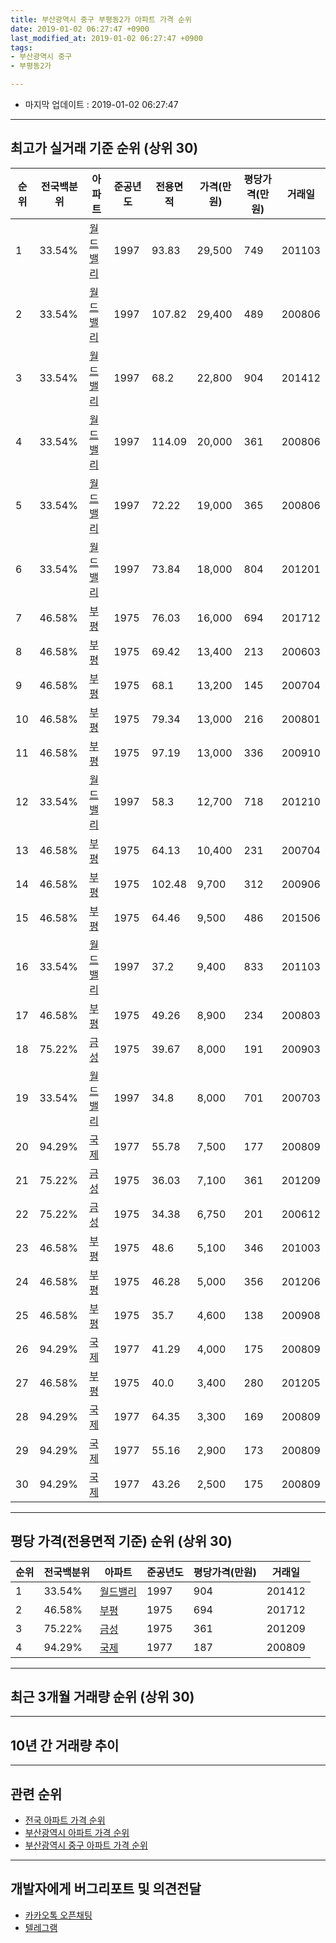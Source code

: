 ```yaml
---
title: 부산광역시 중구 부평동2가 아파트 가격 순위
date: 2019-01-02 06:27:47 +0900
last_modified_at: 2019-01-02 06:27:47 +0900
tags:
- 부산광역시 중구
- 부평동2가

---
```


* 마지막 업데이트 : 2019-01-02 06:27:47

---

## 최고가 실거래 기준 순위 (상위 30)


|순위|전국백분위|아파트|준공년도|전용면적|가격(만원)|평당가격(만원)|거래일|
|---|---|---|---|---|---|---|---|
|1|33.54%|[월드밸리](https://search.naver.com/search.naver?query=%EB%B6%80%EC%82%B0%EA%B4%91%EC%97%AD%EC%8B%9C+%EC%A4%91%EA%B5%AC+%EB%B6%80%ED%8F%89%EB%8F%992%EA%B0%80+%EC%9B%94%EB%93%9C%EB%B0%B8%EB%A6%AC)|1997|93.83|29,500|749|201103|
|2|33.54%|[월드밸리](https://search.naver.com/search.naver?query=%EB%B6%80%EC%82%B0%EA%B4%91%EC%97%AD%EC%8B%9C+%EC%A4%91%EA%B5%AC+%EB%B6%80%ED%8F%89%EB%8F%992%EA%B0%80+%EC%9B%94%EB%93%9C%EB%B0%B8%EB%A6%AC)|1997|107.82|29,400|489|200806|
|3|33.54%|[월드밸리](https://search.naver.com/search.naver?query=%EB%B6%80%EC%82%B0%EA%B4%91%EC%97%AD%EC%8B%9C+%EC%A4%91%EA%B5%AC+%EB%B6%80%ED%8F%89%EB%8F%992%EA%B0%80+%EC%9B%94%EB%93%9C%EB%B0%B8%EB%A6%AC)|1997|68.2|22,800|904|201412|
|4|33.54%|[월드밸리](https://search.naver.com/search.naver?query=%EB%B6%80%EC%82%B0%EA%B4%91%EC%97%AD%EC%8B%9C+%EC%A4%91%EA%B5%AC+%EB%B6%80%ED%8F%89%EB%8F%992%EA%B0%80+%EC%9B%94%EB%93%9C%EB%B0%B8%EB%A6%AC)|1997|114.09|20,000|361|200806|
|5|33.54%|[월드밸리](https://search.naver.com/search.naver?query=%EB%B6%80%EC%82%B0%EA%B4%91%EC%97%AD%EC%8B%9C+%EC%A4%91%EA%B5%AC+%EB%B6%80%ED%8F%89%EB%8F%992%EA%B0%80+%EC%9B%94%EB%93%9C%EB%B0%B8%EB%A6%AC)|1997|72.22|19,000|365|200806|
|6|33.54%|[월드밸리](https://search.naver.com/search.naver?query=%EB%B6%80%EC%82%B0%EA%B4%91%EC%97%AD%EC%8B%9C+%EC%A4%91%EA%B5%AC+%EB%B6%80%ED%8F%89%EB%8F%992%EA%B0%80+%EC%9B%94%EB%93%9C%EB%B0%B8%EB%A6%AC)|1997|73.84|18,000|804|201201|
|7|46.58%|[부평](https://search.naver.com/search.naver?query=%EB%B6%80%EC%82%B0%EA%B4%91%EC%97%AD%EC%8B%9C+%EC%A4%91%EA%B5%AC+%EB%B6%80%ED%8F%89%EB%8F%992%EA%B0%80+%EB%B6%80%ED%8F%89)|1975|76.03|16,000|694|201712|
|8|46.58%|[부평](https://search.naver.com/search.naver?query=%EB%B6%80%EC%82%B0%EA%B4%91%EC%97%AD%EC%8B%9C+%EC%A4%91%EA%B5%AC+%EB%B6%80%ED%8F%89%EB%8F%992%EA%B0%80+%EB%B6%80%ED%8F%89)|1975|69.42|13,400|213|200603|
|9|46.58%|[부평](https://search.naver.com/search.naver?query=%EB%B6%80%EC%82%B0%EA%B4%91%EC%97%AD%EC%8B%9C+%EC%A4%91%EA%B5%AC+%EB%B6%80%ED%8F%89%EB%8F%992%EA%B0%80+%EB%B6%80%ED%8F%89)|1975|68.1|13,200|145|200704|
|10|46.58%|[부평](https://search.naver.com/search.naver?query=%EB%B6%80%EC%82%B0%EA%B4%91%EC%97%AD%EC%8B%9C+%EC%A4%91%EA%B5%AC+%EB%B6%80%ED%8F%89%EB%8F%992%EA%B0%80+%EB%B6%80%ED%8F%89)|1975|79.34|13,000|216|200801|
|11|46.58%|[부평](https://search.naver.com/search.naver?query=%EB%B6%80%EC%82%B0%EA%B4%91%EC%97%AD%EC%8B%9C+%EC%A4%91%EA%B5%AC+%EB%B6%80%ED%8F%89%EB%8F%992%EA%B0%80+%EB%B6%80%ED%8F%89)|1975|97.19|13,000|336|200910|
|12|33.54%|[월드밸리](https://search.naver.com/search.naver?query=%EB%B6%80%EC%82%B0%EA%B4%91%EC%97%AD%EC%8B%9C+%EC%A4%91%EA%B5%AC+%EB%B6%80%ED%8F%89%EB%8F%992%EA%B0%80+%EC%9B%94%EB%93%9C%EB%B0%B8%EB%A6%AC)|1997|58.3|12,700|718|201210|
|13|46.58%|[부평](https://search.naver.com/search.naver?query=%EB%B6%80%EC%82%B0%EA%B4%91%EC%97%AD%EC%8B%9C+%EC%A4%91%EA%B5%AC+%EB%B6%80%ED%8F%89%EB%8F%992%EA%B0%80+%EB%B6%80%ED%8F%89)|1975|64.13|10,400|231|200704|
|14|46.58%|[부평](https://search.naver.com/search.naver?query=%EB%B6%80%EC%82%B0%EA%B4%91%EC%97%AD%EC%8B%9C+%EC%A4%91%EA%B5%AC+%EB%B6%80%ED%8F%89%EB%8F%992%EA%B0%80+%EB%B6%80%ED%8F%89)|1975|102.48|9,700|312|200906|
|15|46.58%|[부평](https://search.naver.com/search.naver?query=%EB%B6%80%EC%82%B0%EA%B4%91%EC%97%AD%EC%8B%9C+%EC%A4%91%EA%B5%AC+%EB%B6%80%ED%8F%89%EB%8F%992%EA%B0%80+%EB%B6%80%ED%8F%89)|1975|64.46|9,500|486|201506|
|16|33.54%|[월드밸리](https://search.naver.com/search.naver?query=%EB%B6%80%EC%82%B0%EA%B4%91%EC%97%AD%EC%8B%9C+%EC%A4%91%EA%B5%AC+%EB%B6%80%ED%8F%89%EB%8F%992%EA%B0%80+%EC%9B%94%EB%93%9C%EB%B0%B8%EB%A6%AC)|1997|37.2|9,400|833|201103|
|17|46.58%|[부평](https://search.naver.com/search.naver?query=%EB%B6%80%EC%82%B0%EA%B4%91%EC%97%AD%EC%8B%9C+%EC%A4%91%EA%B5%AC+%EB%B6%80%ED%8F%89%EB%8F%992%EA%B0%80+%EB%B6%80%ED%8F%89)|1975|49.26|8,900|234|200803|
|18|75.22%|[금성](https://search.naver.com/search.naver?query=%EB%B6%80%EC%82%B0%EA%B4%91%EC%97%AD%EC%8B%9C+%EC%A4%91%EA%B5%AC+%EB%B6%80%ED%8F%89%EB%8F%992%EA%B0%80+%EA%B8%88%EC%84%B1)|1975|39.67|8,000|191|200903|
|19|33.54%|[월드밸리](https://search.naver.com/search.naver?query=%EB%B6%80%EC%82%B0%EA%B4%91%EC%97%AD%EC%8B%9C+%EC%A4%91%EA%B5%AC+%EB%B6%80%ED%8F%89%EB%8F%992%EA%B0%80+%EC%9B%94%EB%93%9C%EB%B0%B8%EB%A6%AC)|1997|34.8|8,000|701|200703|
|20|94.29%|[국제](https://search.naver.com/search.naver?query=%EB%B6%80%EC%82%B0%EA%B4%91%EC%97%AD%EC%8B%9C+%EC%A4%91%EA%B5%AC+%EB%B6%80%ED%8F%89%EB%8F%992%EA%B0%80+%EA%B5%AD%EC%A0%9C)|1977|55.78|7,500|177|200809|
|21|75.22%|[금성](https://search.naver.com/search.naver?query=%EB%B6%80%EC%82%B0%EA%B4%91%EC%97%AD%EC%8B%9C+%EC%A4%91%EA%B5%AC+%EB%B6%80%ED%8F%89%EB%8F%992%EA%B0%80+%EA%B8%88%EC%84%B1)|1975|36.03|7,100|361|201209|
|22|75.22%|[금성](https://search.naver.com/search.naver?query=%EB%B6%80%EC%82%B0%EA%B4%91%EC%97%AD%EC%8B%9C+%EC%A4%91%EA%B5%AC+%EB%B6%80%ED%8F%89%EB%8F%992%EA%B0%80+%EA%B8%88%EC%84%B1)|1975|34.38|6,750|201|200612|
|23|46.58%|[부평](https://search.naver.com/search.naver?query=%EB%B6%80%EC%82%B0%EA%B4%91%EC%97%AD%EC%8B%9C+%EC%A4%91%EA%B5%AC+%EB%B6%80%ED%8F%89%EB%8F%992%EA%B0%80+%EB%B6%80%ED%8F%89)|1975|48.6|5,100|346|201003|
|24|46.58%|[부평](https://search.naver.com/search.naver?query=%EB%B6%80%EC%82%B0%EA%B4%91%EC%97%AD%EC%8B%9C+%EC%A4%91%EA%B5%AC+%EB%B6%80%ED%8F%89%EB%8F%992%EA%B0%80+%EB%B6%80%ED%8F%89)|1975|46.28|5,000|356|201206|
|25|46.58%|[부평](https://search.naver.com/search.naver?query=%EB%B6%80%EC%82%B0%EA%B4%91%EC%97%AD%EC%8B%9C+%EC%A4%91%EA%B5%AC+%EB%B6%80%ED%8F%89%EB%8F%992%EA%B0%80+%EB%B6%80%ED%8F%89)|1975|35.7|4,600|138|200908|
|26|94.29%|[국제](https://search.naver.com/search.naver?query=%EB%B6%80%EC%82%B0%EA%B4%91%EC%97%AD%EC%8B%9C+%EC%A4%91%EA%B5%AC+%EB%B6%80%ED%8F%89%EB%8F%992%EA%B0%80+%EA%B5%AD%EC%A0%9C)|1977|41.29|4,000|175|200809|
|27|46.58%|[부평](https://search.naver.com/search.naver?query=%EB%B6%80%EC%82%B0%EA%B4%91%EC%97%AD%EC%8B%9C+%EC%A4%91%EA%B5%AC+%EB%B6%80%ED%8F%89%EB%8F%992%EA%B0%80+%EB%B6%80%ED%8F%89)|1975|40.0|3,400|280|201205|
|28|94.29%|[국제](https://search.naver.com/search.naver?query=%EB%B6%80%EC%82%B0%EA%B4%91%EC%97%AD%EC%8B%9C+%EC%A4%91%EA%B5%AC+%EB%B6%80%ED%8F%89%EB%8F%992%EA%B0%80+%EA%B5%AD%EC%A0%9C)|1977|64.35|3,300|169|200809|
|29|94.29%|[국제](https://search.naver.com/search.naver?query=%EB%B6%80%EC%82%B0%EA%B4%91%EC%97%AD%EC%8B%9C+%EC%A4%91%EA%B5%AC+%EB%B6%80%ED%8F%89%EB%8F%992%EA%B0%80+%EA%B5%AD%EC%A0%9C)|1977|55.16|2,900|173|200809|
|30|94.29%|[국제](https://search.naver.com/search.naver?query=%EB%B6%80%EC%82%B0%EA%B4%91%EC%97%AD%EC%8B%9C+%EC%A4%91%EA%B5%AC+%EB%B6%80%ED%8F%89%EB%8F%992%EA%B0%80+%EA%B5%AD%EC%A0%9C)|1977|43.26|2,500|175|200809|


---

## 평당 가격(전용면적 기준) 순위 (상위 30)


|순위|전국백분위|아파트|준공년도|평당가격(만원)|거래일|
|---|---|---|---|---|---|
|1|33.54%|[월드밸리](https://search.naver.com/search.naver?query=%EB%B6%80%EC%82%B0%EA%B4%91%EC%97%AD%EC%8B%9C+%EC%A4%91%EA%B5%AC+%EB%B6%80%ED%8F%89%EB%8F%992%EA%B0%80+%EC%9B%94%EB%93%9C%EB%B0%B8%EB%A6%AC)|1997|904|201412|
|2|46.58%|[부평](https://search.naver.com/search.naver?query=%EB%B6%80%EC%82%B0%EA%B4%91%EC%97%AD%EC%8B%9C+%EC%A4%91%EA%B5%AC+%EB%B6%80%ED%8F%89%EB%8F%992%EA%B0%80+%EB%B6%80%ED%8F%89)|1975|694|201712|
|3|75.22%|[금성](https://search.naver.com/search.naver?query=%EB%B6%80%EC%82%B0%EA%B4%91%EC%97%AD%EC%8B%9C+%EC%A4%91%EA%B5%AC+%EB%B6%80%ED%8F%89%EB%8F%992%EA%B0%80+%EA%B8%88%EC%84%B1)|1975|361|201209|
|4|94.29%|[국제](https://search.naver.com/search.naver?query=%EB%B6%80%EC%82%B0%EA%B4%91%EC%97%AD%EC%8B%9C+%EC%A4%91%EA%B5%AC+%EB%B6%80%ED%8F%89%EB%8F%992%EA%B0%80+%EA%B5%AD%EC%A0%9C)|1977|187|200809|


---

## 최근 3개월 거래량 순위 (상위 30)


<div style="width:100%;">
    <canvas id="deal_count_ranking" height="250"></canvas>
</div>


<script>
new Chart(document.getElementById("deal_count_ranking"), {
    type: 'horizontalBar',
    data: {
        labels: ['금성'],
        datasets: [{
            label: '실거래 수',
            data: [1],
            borderColor: "rgba(255, 0, 128, 1)",
            backgroundColor: "rgba(255, 0, 128, 0.5)",
            fill: false,
        }]
    },
    options: {
        responsive: true,
        title: {
            display: true,
            text: '최근 3개월 거래량 순위'
        },
        tooltips: {
            mode: 'index',
            intersect: false,
            callbacks: {
                title: function(tooltipItems, data) {
                    return "실거래 수:";
                },
                label: function(tooltipItem, data) {
                    return data.labels[tooltipItem.index] + ": " + tooltipItem.xLabel;
                }
            }
        },
        hover: {
            mode: 'nearest',
            intersect: true
        },
        scales: {
            xAxes: [{
                display: true,
                scaleLabel: {
                    display: true,
                    labelString: '실거래 수'
                },
                ticks: {
                    suggestedMin: 0,
                }
            }],
            yAxes: [{
                display: true,
                ticks: {
                    autoSkip: false,
                    callback: function(value, index, values) {
                        if (value.length > 15)
                            return value.substr(0, 13) + "...";
                        else
                            return value;
                    }
                },
                scaleLabel: {
                    display: false,
                }
            }]
        }
    }
});

</script>


---

## 10년 간 거래량 추이


<div style="width:100%;">
    <canvas id="deal_progress" height="250"></canvas>
</div>

<script>
new Chart(document.getElementById("deal_progress"), {
    type: 'line',
    data: {
        labels: ['200901','200902','200903','200904','200905','200906','200907','200908','200909','200910','200911','200912','201001','201002','201003','201004','201005','201006','201007','201008','201009','201010','201011','201012','201101','201102','201103','201104','201105','201106','201107','201108','201109','201110','201111','201112','201201','201202','201203','201204','201205','201206','201207','201208','201209','201210','201211','201212','201301','201302','201303','201304','201305','201306','201307','201308','201309','201310','201311','201312','201401','201402','201403','201404','201405','201406','201407','201408','201409','201410','201411','201412','201501','201502','201503','201504','201505','201506','201507','201508','201509','201510','201511','201512','201601','201602','201603','201604','201605','201606','201607','201608','201609','201610','201611','201612','201701','201702','201703','201704','201705','201706','201707','201708','201709','201710','201711','201712','201801','201802','201803','201804','201805','201806','201807','201808','201809','201810','201811','201812','201901'],
        datasets: [{
            label: '실거래 수',
            pointRadius: 1,
            data: [1, 0, 1, 1, 0, 1, 0, 1, 0, 1, 0, 0, 0, 1, 1, 0, 0, 1, 2, 0, 2, 0, 0, 0, 1, 1, 3, 1, 1, 0, 1, 1, 2, 0, 0, 0, 1, 0, 0, 0, 2, 1, 0, 0, 1, 2, 1, 0, 1, 0, 1, 1, 1, 0, 0, 0, 0, 1, 1, 0, 2, 0, 2, 1, 0, 0, 0, 1, 0, 0, 0, 1, 0, 0, 0, 0, 0, 2, 0, 0, 0, 0, 2, 0, 2, 0, 0, 1, 0, 1, 1, 0, 1, 1, 1, 1, 0, 1, 2, 0, 0, 1, 2, 1, 1, 1, 0, 1, 1, 1, 1, 0, 0, 0, 1, 0, 1, 0, 0, 1, 0],
            borderColor: "rgba(255, 201, 14, 1)",
            backgroundColor: "rgba(255, 201, 14, 0.5)",
            fill: true,
        }]
    },
    options: {
        responsive: true,
        title: {
            display: true,
            text: '10년간 거래량 추이'
        },
        tooltips: {
            mode: 'index',
            intersect: false,
        },
        hover: {
            mode: 'nearest',
            intersect: true
        },
        scales: {
            xAxes: [{
                display: true,
                scaleLabel: {
                    display: true,
                    labelString: '년/월'
                }
            }],
            yAxes: [{
                display: true,
                ticks: {
                    suggestedMin: 0,
                },
                scaleLabel: {
                    display: true,
                    labelString: '실거래 수'
                }
            }]
        }
    }
});

</script>


---

## 관련 순위

- [전국 아파트 가격 순위](https://inasie.github.io/apt-ranking/전국)
- [부산광역시 아파트 가격 순위](https://inasie.github.io/apt-ranking/부산광역시)
- [부산광역시 중구 아파트 가격 순위](https://inasie.github.io/apt-ranking/부산광역시-중구)


---

## 개발자에게 버그리포트 및 의견전달

- [카카오톡 오픈채팅](https://open.kakao.com/o/gLJUAP4)
- [텔레그램](https://t.me/inasie)

